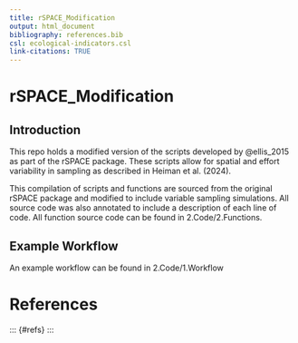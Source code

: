 ```yaml
---
title: rSPACE_Modification
output: html_document
bibliography: references.bib  
csl: ecological-indicators.csl
link-citations: TRUE
---
```


# rSPACE_Modification

## Introduction

This repo holds a modified version of the scripts developed by @ellis_2015 as part of the rSPACE package. These scripts allow for spatial and effort variability in sampling as described in Heiman et al. (2024).

This compilation of scripts and functions are sourced from the original rSPACE package and modified to include variable sampling simulations. All source code was also annotated to include a description of each line of code. All function source code can be found in 2.Code/2.Functions.

## Example Workflow
An example workflow can be found in 2.Code/1.Workflow


# References

::: {#refs}
:::
